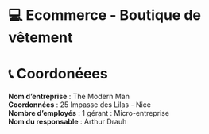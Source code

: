 # 💻 Ecommerce - Boutique de vêtement 

# 📞 Coordonéees 

**Nom d’entreprise** : The Modern Man
<br>
**Coordonnées** : 25 Impasse des Lilas - Nice
<br>
**Nombre d’employés** : 1 gérant : Micro-entreprise
<br>
**Nom du responsable** : Arthur Drauh
